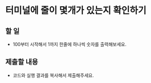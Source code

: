 # 터미널에 줄이 몇개가 있는지 확인하기
## 할 일

* 100부터 시작해서 1까지 한줄에 하나씩 숫자를 출력해보세요.

## 제출할 내용

* 코드와 실행 결과를 복사해서 제출해주세요.
